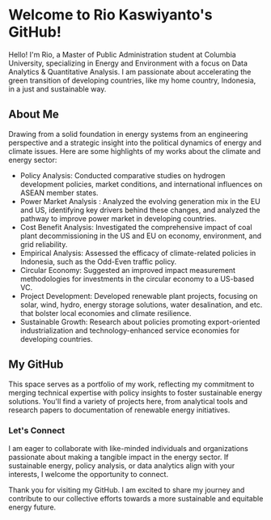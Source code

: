 # Welcome to Rio Kaswiyanto's GitHub!

Hello! I'm Rio, a Master of Public Administration student at Columbia University, specializing in Energy and Environment with a focus on Data Analytics & Quantitative Analysis. 
I am passionate about accelerating the green transition of developing countries, like my home country, Indonesia, in a just and sustainable way. 

## About Me

Drawing from a solid foundation in energy systems from an engineering perspective and a strategic insight into the political dynamics of energy and climate issues. Here are some highlights of my works about the climate and energy sector:

- Policy Analysis: Conducted comparative studies on hydrogen development policies, market conditions, and international influences on ASEAN member states.
- Power Market Analysis : Analyzed the evolving generation mix in the EU and US, identifying key drivers behind these changes, and analyzed the pathway to improve power market in developing countries.
- Cost Benefit Analysis: Investigated the comprehensive impact of coal plant decommissioning in the US and EU on economy, environment, and grid reliability.
- Empirical Analysis: Assessed the efficacy of climate-related policies in Indonesia, such as the Odd-Even traffic policy.
- Circular Economy: Suggested an improved impact measurement methodologies for investments in the circular economy to a US-based VC.
- Project Development: Developed renewable plant projects, focusing on solar, wind, hydro, energy storage solutions, water desalination, and etc. that bolster local economies and climate resilience.
- Sustainable Growth: Research about policies promoting export-oriented industrialization and technology-enhanced service economies for developing countries.

## My GitHub

This space serves as a portfolio of my work, reflecting my commitment to merging technical expertise with policy insights to foster sustainable energy solutions. You'll find a variety of projects here, from analytical tools and research papers to documentation of renewable energy initiatives.

### Let's Connect

I am eager to collaborate with like-minded individuals and organizations passionate about making a tangible impact in the energy sector. If sustainable energy, policy analysis, or data analytics align with your interests, I welcome the opportunity to connect.

Thank you for visiting my GitHub. I am excited to share my journey and contribute to our collective efforts towards a more sustainable and equitable energy future.
